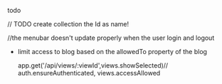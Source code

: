 todo

// TODO create collection the Id as name!

//the menubar doesn't update properly when the user login and logout

- limit access to blog based on the allowedTo property of the blog

  app.get('/api/views/:viewId',views.showSelected)// auth.ensureAuthenticated, views.accessAllowed